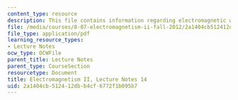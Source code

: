 ```yaml
---
content_type: resource
description: This file contains information regarding electromagnetic waves.
file: /media/courses/8-07-electromagnetism-ii-fall-2012/2a1404cb512412dbb4cf6772f1b095b7_MIT8_07F12_ln14.pdf
file_type: application/pdf
learning_resource_types:
- Lecture Notes
ocw_type: OCWFile
parent_title: Lecture Notes
parent_type: CourseSection
resourcetype: Document
title: Electromagnetism II, Lecture Notes 14
uid: 2a1404cb-5124-12db-b4cf-6772f1b095b7
---
```

